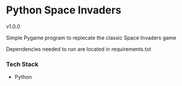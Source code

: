 # Python Space Invaders

v1.0.0

Simple Pygame program to replecate the classic Space Invaders game

Dependencies needed to run are located in requirements.txt

### Tech Stack
* Python


